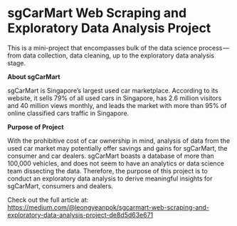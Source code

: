# sgCarMart Web Scraping and Exploratory Data Analysis Project

This is a mini-project that encompasses bulk of the data science process — from data collection, data cleaning, up to the exploratory data analysis stage.

**About sgCarMart**

sgCarMart is Singapore’s largest used car marketplace. According to its website, it sells 79% of all used cars in Singapore, has 2.6 million visitors and 40 million views monthly, and leads the market with more than 95% of online classified cars traffic in Singapore.

**Purpose of Project**

With the prohibitive cost of car ownership in mind, analysis of data from the used car market may potentially offer savings and gains for sgCarMart, the consumer and car dealers. sgCarMart boasts a database of more than 100,000 vehicles, and does not seem to have an analytics or data science team dissecting the data. Therefore, the purpose of this project is to conduct an exploratory data analysis to derive meaningful insights for sgCarMart, consumers and dealers.

Check out the full article at: https://medium.com/@leongyeanpok/sgcarmart-web-scraping-and-exploratory-data-analysis-project-de8d5d63e671
